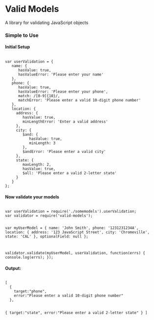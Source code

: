 <h1>Valid Models</h1>
<p>A library for validating JavaScript objects</p>

<h3>Simple to Use</h3>
<h4>Initial Setup</h4>
<code>
var userValidation = {
   name: {
      hasValue: true,
      hasValueError: 'Please enter your name'
   },
   phone: {
      hasValue: true,
      hasValueError: 'Please enter your phone',
      match: /[0-9]{10}/,
      matchError: 'Please enter a valid 10-digit phone number'
   },
   location: {
     address: {
        hasValue: true,
        minLengthError: 'Enter a valid address'
     },
     city: {
        $and: {
           hasValue: true,
           minLength: 3
        },
        $andError: 'Please enter a valid city'
     },
     state: {
        maxLength: 2,
        hasValue: true,
        $all: 'Please enter a valid 2-letter state'
     }
   }
};
</code>
<h4>Now validate your models</h4>
<code>
var userValidation = require('./somemodels').userValidation;
var validator = require('valid-models');

var myUserModel = {
   name: 'John Smith',
   phone: '1231231234A',
   location: {
      address: '123 JavaScript Street',
      city: 'Chromeville',
      state: 'CAL'
   },
   optionalField: null
};

validator.validate(myUserModel, userValidation, function(errs) {
  console.log(errs);
});
</code>
<h4>Output:</h4>
<code>
[
  {
    target:"phone",
    error:"Please enter a valid 10-digit phone number"
  },

  {
    target:"state",
    error:"Please enter a valid 2-letter state"
  }
]
</code>

